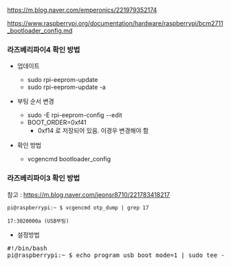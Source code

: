 

https://m.blog.naver.com/emperonics/221979352174


https://www.raspberrypi.org/documentation/hardware/raspberrypi/bcm2711_bootloader_config.md


### 라즈베리파이4 확인 방법
- 업데이트
  - sudo rpi-eeprom-update
  - sudo rpi-eeprom-update -a

- 부팅 순서 변경
  - sudo -E rpi-eeprom-config --edit
  - BOOT_ORDER=0xf41
    - 0xf14 로 저장되어 있음. 이경우 변경해야 함   

- 확인 방법
  - vcgencmd bootloader_config



### 라즈베리파이3 확인 방법 
참고 : https://m.blog.naver.com/jeonsr8710/221783418217

```pi@raspberrypi:~ $ vcgencmd otp_dump | grep 17```

```17:3020000a (USB부팅)```

- 설정방법 
<pre>
#!/bin/bash 
pi@raspberrypi:~ $ echo program_usb_boot_mode=1 | sudo tee -a /boot/config.txt﻿
</pre>
